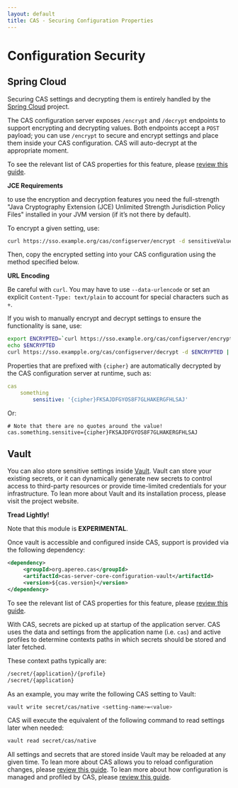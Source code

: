 ```yaml
---
layout: default
title: CAS - Securing Configuration Properties
---
```


# Configuration Security

## Spring Cloud

Securing CAS settings and decrypting them is entirely handled by the [Spring Cloud](https://github.com/spring-cloud/spring-cloud-config) project.

The CAS configuration server exposes `/encrypt` and `/decrypt` endpoints to support encrypting and decrypting values.
Both endpoints accept a `POST` payload; you can use `/encrypt` to secure and encrypt settings and place them inside your CAS configuration. 
CAS will auto-decrypt at the appropriate moment.

To see the relevant list of CAS properties for this feature, please [review this guide](Configuration-Properties.html).

<div class="alert alert-warning"><strong>JCE Requirements</strong><p>to use the encryption and decryption 
features you need the full-strength "Java Cryptography Extension (JCE) Unlimited Strength Jurisdiction Policy Files" 
installed in your JVM version (if it’s not there by default).</p></div>

To encrypt a given setting, use:

```bash
curl https://sso.example.org/cas/configserver/encrypt -d sensitiveValue
```

Then, copy the encrypted setting into your CAS configuration using the method specified below.

<div class="alert alert-warning"><strong>URL Encoding</strong><p>Be careful with <code>curl</code>.
You may have to use <code>--data-urlencode</code> or set an explicit <code>Content-Type: text/plain</code>
to account for special characters such as <code>+</code>.</p></div>

If you wish to manually encrypt and decrypt settings to ensure the functionality is sane, use:

```bash
export ENCRYPTED=`curl https://sso.example.org/cas/configserver/encrypt -d sensitiveValue | python -c 'import sys,urllib;print urllib.quote(sys.stdin.read().strip())'`
echo $ENCRYPTED
curl https://sso.exampple.org/cas/configserver/decrypt -d $ENCRYPTED | python -c 'import sys,urllib;print urllib.quote(sys.stdin.read().strip())'
```

Properties that are prefixed with `{cipher}` are automatically decrypted by the CAS configuration server at runtime, such as:

```yml
cas
    something
        sensitive: '{cipher}FKSAJDFGYOS8F7GLHAKERGFHLSAJ'
```

Or:

```properties
# Note that there are no quotes around the value!
cas.something.sensitive={cipher}FKSAJDFGYOS8F7GLHAKERGFHLSAJ
```

## Vault

You can also store sensitive settings inside [Vault](https://www.vaultproject.io/). 
Vault can store your existing secrets, or it can dynamically generate new secrets 
to control access to third-party resources or provide time-limited credentials for your infrastructure. 
To lean more about Vault and its installation process, please visit the project website.

<div class="alert alert-warning"><strong>Tread Lightly!</strong><p>Note that this module is <strong>EXPERIMENTAL</strong>.</p></div>

Once vault is accessible and configured inside CAS, support is provided via the following dependency:
                                                    
```xml
<dependency>
     <groupId>org.apereo.cas</groupId>
     <artifactId>cas-server-core-configuration-vault</artifactId>
     <version>${cas.version}</version>
</dependency>
```

To see the relevant list of CAS properties for this feature, please [review this guide](Configuration-Properties.html).

With CAS, secrets are picked up at startup of the application server. CAS uses the data and settings
from the application name (i.e. `cas`) and active profiles to determine contexts paths in 
which secrets should be stored and later fetched.

These context paths typically are:

```bash
/secret/{application}/{profile}
/secret/{application}
```

As an example, you may write the following CAS setting to Vault:

```bash
vault write secret/cas/native <setting-name>=<value>
```

CAS will execute the equivalent of the following command to read settings later when needed:

```bash
vault read secret/cas/native
```

All settings and secrets that are stored inside Vault may be reloaded at any given time. 
To lean more about CAS allows you to reload configuration changes, please [review this guide](Configuration-Management-Reload.html).
To lean more about how configuration is managed and profiled by CAS, please [review this guide](Configuration-Management.html).



